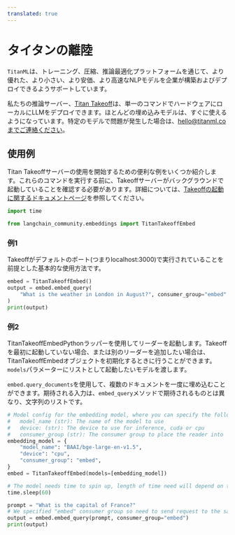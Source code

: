 ```yaml
---
translated: true
---
```


# タイタンの離陸

`TitanML`は、トレーニング、圧縮、推論最適化プラットフォームを通じて、より優れた、より小さい、より安価、より高速なNLPモデルを企業が構築およびデプロイできるようサポートしています。

私たちの推論サーバー、[Titan Takeoff](https://docs.titanml.co/docs/intro)は、単一のコマンドでハードウェアにローカルにLLMをデプロイできます。ほとんどの埋め込みモデルは、すぐに使えるようになっています。特定のモデルで問題が発生した場合は、hello@titanml.coまでご連絡ください。

## 使用例

Titan Takeoffサーバーの使用を開始するための便利な例をいくつか紹介します。これらのコマンドを実行する前に、Takeoffサーバーがバックグラウンドで起動していることを確認する必要があります。詳細については、[Takeoffの起動に関するドキュメントページ](https://docs.titanml.co/docs/Docs/launching/)を参照してください。

```python
import time

from langchain_community.embeddings import TitanTakeoffEmbed
```

### 例1

Takeoffがデフォルトのポート(つまりlocalhost:3000)で実行されていることを前提とした基本的な使用方法です。

```python
embed = TitanTakeoffEmbed()
output = embed.embed_query(
    "What is the weather in London in August?", consumer_group="embed"
)
print(output)
```

### 例2

TitanTakeoffEmbedPythonラッパーを使用してリーダーを起動します。Takeoffを最初に起動していない場合、または別のリーダーを追加したい場合は、TitanTakeoffEmbedオブジェクトを初期化するときに行うことができます。`models`パラメーターにリストとして起動したいモデルを渡します。

`embed.query_documents`を使用して、複数のドキュメントを一度に埋め込むことができます。期待される入力は、`embed_query`メソッドで期待されるものとは異なり、文字列のリストです。

```python
# Model config for the embedding model, where you can specify the following parameters:
#   model_name (str): The name of the model to use
#   device: (str): The device to use for inference, cuda or cpu
#   consumer_group (str): The consumer group to place the reader into
embedding_model = {
    "model_name": "BAAI/bge-large-en-v1.5",
    "device": "cpu",
    "consumer_group": "embed",
}
embed = TitanTakeoffEmbed(models=[embedding_model])

# The model needs time to spin up, length of time need will depend on the size of model and your network connection speed
time.sleep(60)

prompt = "What is the capital of France?"
# We specified "embed" consumer group so need to send request to the same consumer group so it hits our embedding model and not others
output = embed.embed_query(prompt, consumer_group="embed")
print(output)
```
